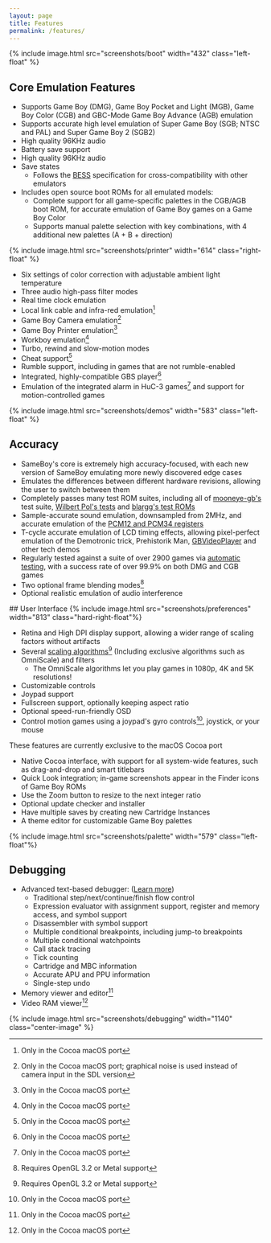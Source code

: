 ```yaml
---
layout: page
title: Features
permalink: /features/
---
```


{% include image.html src="screenshots/boot" width="432" class="left-float" %}

## Core Emulation Features

 * Supports Game Boy (DMG), Game Boy Pocket and Light (MGB), Game Boy Color (CGB) and GBC-Mode Game Boy Advance (AGB) emulation
 * Supports accurate high level emulation of Super Game Boy (SGB; NTSC and PAL) and Super Game Boy 2 (SGB2)
 * High quality 96KHz audio
 * Battery save support
 * High quality 96KHz audio
 * Save states
   * Follows the [BESS](https://github.com/LIJI32/SameBoy/blob/master/BESS.md) specification for cross-compatibility with other emulators
 * Includes open source boot ROMs for all emulated models:
   * Complete support for all game-specific palettes in the CGB/AGB boot ROM, for accurate emulation of Game Boy games on a Game Boy Color
   * Supports manual palette selection with key combinations, with 4 additional new palettes (A + B + direction)
   
{% include image.html src="screenshots/printer" width="614" class="right-float" %}

 * Six settings of color correction with adjustable ambient light temperature
 * Three audio high-pass filter modes
 * Real time clock emulation
 * Local link cable and infra-red emulation[^2]
 * Game Boy Camera emulation[^1]
 * Game Boy Printer emulation[^2]
 * Workboy emulation[^2]
 * Turbo, rewind and slow-motion modes
 * Cheat support[^2]
 * Rumble support, including in games that are not rumble-enabled
 * Integrated, highly-compatible GBS player[^2]
 * Emulation of the integrated alarm in HuC-3 games[^2] and support for motion-controlled games
 
 <div class="clearfix"></div>
 {% include image.html src="screenshots/demos" width="583" class="left-float" %}
 
## <a name="accuracy">Accuracy</a>

 * SameBoy's core is extremely high accuracy-focused, with each new version of SameBoy emulating more newly discovered edge cases
 * Emulates the differences between different hardware revisions, allowing the user to switch between them
 * Completely passes many test ROM suites, including all of [mooneye-gb's](https://github.com/Gekkio/mooneye-test-suite/) test suite, [Wilbert Pol's tests](https://github.com/wilbertpol/mooneye-gb/tree/master/tests/acceptance) and [blargg's test ROMs](http://gbdev.gg8.se/wiki/articles/Test_ROMs#Blargg.27s_tests)
 * Sample-accurate sound emulation, downsampled from 2MHz, and accurate emulation of the [PCM12 and PCM34 registers](https://github.com/LIJI32/GBVisualizer)
 * T-cycle accurate emulation of LCD timing effects, allowing pixel-perfect emulation of the Demotronic trick, Prehistorik Man, [GBVideoPlayer](https://github.com/LIJI32/GBVideoPlayer) and other tech demos
 * Regularly tested against a suite of over 2900 games via [automatic testing](/automation/), with a success rate of over 99.9% on both DMG and CGB games
 * Two optional frame blending modes[^3]
 * Optional realistic emulation of audio interference
 
  
<div class="clearfix"></div>
## User Interface
{% include image.html src="screenshots/preferences" width="813" class="hard-right-float"%}

 * Retina and High DPI display support, allowing a wider range of scaling factors without artifacts
 * Several [scaling algorithms](/scaling/)[^3] (Including exclusive algorithms such as OmniScale) and filters
   * The OmniScale algorithms let you play games in 1080p, 4K and 5K resolutions!
 * Customizable controls
 * Joypad support
 * Fullscreen support, optionally keeping aspect ratio
 * Optional speed-run-friendly OSD
 * Control motion games using a joypad's gyro controls[^2], joystick, or your mouse

These features are currently exclusive to the macOS Cocoa port

 * Native Cocoa interface, with support for all system-wide features, such as drag-and-drop and smart titlebars
 * Quick Look integration; in-game screenshots appear in the Finder icons of Game Boy ROMs
 * Use the Zoom button to resize to the next integer ratio
 * Optional update checker and installer
 * Have multiple saves by creating new Cartridge Instances
 * A theme editor for customizable Game Boy palettes
 
 <div class="clearfix"></div>
 {% include image.html src="screenshots/palette" width="579" class="left-float"%}

## <a name="debugging">Debugging</a>

 
 * Advanced text-based debugger: ([Learn more](/debugger/))
    * Traditional step/next/continue/finish flow control
    * Expression evaluator with assignment support, register and memory access, and symbol support
    * Disassembler with symbol support
    * Multiple conditional breakpoints, including jump-to breakpoints
    * Multiple conditional watchpoints
    * Call stack tracing
    * Tick counting
    * Cartridge and MBC information
    * Accurate APU and PPU information
    * Single-step undo
 * Memory viewer and editor[^2]
 * Video RAM viewer[^2]
 
 <div class="clearfix"></div>
 {% include image.html src="screenshots/debugging" width="1140" class="center-image" %}
 
 [^1]: Only in the Cocoa macOS port; graphical noise is used instead of camera input in the SDL version
 [^2]: Only in the Cocoa macOS port
 [^3]: Requires OpenGL 3.2 or Metal support
